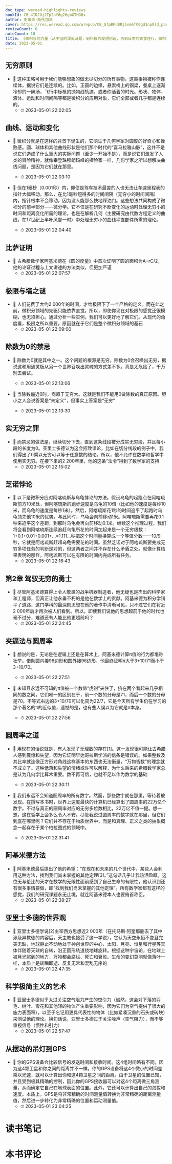 ```yaml
---
doc_type: weread-highlights-reviews
bookId: CB_4ID2Uj2Tp2oY6g26gbGTHG6x
author: 史蒂夫·斯托加茨
cover: https://res.weread.qq.com/wrepub/CB_GfpBPdBRj5vm6fC6gd1np8ld_parsecover
reviewCount: 0
noteCount: 18
title: 《微积分的力量（从宇宙的深奥谜题，到科技的发明创造，再到日常的衣食住行，微积分的力量无处不在。教师、学生、你和我，都会因为这本书而受益匪浅。）》
date: 2023-05-01
---
```



## 无穷原则


- 📌 这种策略可用于我们能够想象的做无尽切分的所有事物，这类事物被称作连续体，据说它们是连续的。比如，正圆的边缘，悬索桥上的钢梁，餐桌上逐渐冷却的一碗汤，飞行中标枪的抛物线轨迹，或者你活着的时光。形状、物体、液体、运动和时间间隔等都是微积分的应用对象，它们全部或者几乎都是连续的。 
    - ⏱ 2023-05-01 22:02:05 
## 曲线、运动和变化


- 📌 微积分就是在这样的背景下诞生的，它萌生于几何学家对圆度的好奇心和挫败感。圆、球体和其他曲线形状是他们那个时代的“喜马拉雅山脉”，这并不是说它们造成了什么重大的实际问题（至少一开始不是），而是说它们激发了人类的冒险精神。就像攀登珠穆朗玛峰的探险家一样，几何学家之所以想解决曲线问题，是因为它们就在那里。 
    - ⏱ 2023-05-01 22:03:10 

- 📌 但在1毫秒（0.001秒）内，即便是驾车技术最差的人也无法让车速里程表的指针大幅移动。那么，在比1毫秒短得多的时间间隔（无穷小的时间间隔）内，指针根本不会移动，因为没人能那么快地踩油门。这些想法共同构成了微积分的前半部分——微分学。它不仅是在研究不断变化的运动时处理无穷小的时间和距离变化所需的理论，也是在解析几何（主要研究由代数方程定义的曲线，在17世纪上半叶风靡一时）中处理无穷小的曲线平直部件所需的理论。 
    - ⏱ 2023-05-01 22:04:40 
## 比萨证明


- 📌 古希腊数学家阿基米德在《圆的度量》中首次证明了圆的面积为A=rC/2，他的论证过程与上文讲述的方法类似，但更加严谨 
    - ⏱ 2023-05-01 22:07:57 
## 极限与墙之谜


- 📌 人们花费了大约2 000年的时间，才给极限下了一个严格的定义。而在此之前，微积分领域的先驱只能依靠直觉。所以，即使你现在对极限的感觉还很模糊，也无须担心。通过分析一些实例，我们可以更好地了解它们。从现代的角度看，极限之所以重要，原因就在于它们是整个微积分领域的基石 
    - ⏱ 2023-05-01 22:09:00 
## 除数为0的禁忌


- 📌 除数为0就是其中之一。这个问题的根源是无穷。除数为0会召唤出无穷，据说这和用通灵板从另一个世界召唤出灵魂的方式差不多。真是太危险了，千万别去尝试。 
    - ⏱ 2023-05-01 22:13:06 

- 📌 当除数逼近0时，商趋于无穷大。这就是我们不能用0做除数的真正原因。胆小之人会说答案是“未定义”，但事实上答案是“无穷” 
    - ⏱ 2023-05-01 22:13:30 
## 实无穷之罪


- 📌 而禁忌的做法是，继续切分下去，直到这条线段被分成实无穷段，并且每小段的长度为0。亚里士多德认为这会招致谬论，比如在切分线段的例子中，我们得出了0乘以无穷可以等于任意数的结论。所以，他不允许在数学和哲学中使用实无穷。在接下来的2 200年里，他的这条“法令”得到了数学家的支持 
    - ⏱ 2023-05-01 22:15:02 
## 芝诺悖论


- 📌 以下是微积分应对阿喀琉斯与乌龟悖论的方法。假设乌龟的起跑点在阿喀琉斯前方10米处，但阿喀琉斯的跑步速度是乌龟的10倍（比如他的速度是每秒10米，而乌龟的速度是每秒1米）。然后，阿喀琉斯花1秒的时间追平了起跑时乌龟领先他10米的优势。与此同时，乌龟会向前移动1米。阿喀琉斯需要再花0.1秒来追平这个差距，到那时乌龟会再向前移动0.1米。继续这个推理过程，我们将会看到阿喀琉斯连续追赶乌龟所花的时间加起来是一个无穷级数：1+0.1+0.01+0.001+…=1.111…秒把这个时间量换算成一个等值分数——10/9秒，它就是阿喀琉斯赶超乌龟需要花的时间。虽然芝诺对于阿喀琉斯要完成无穷多项任务的判断是对的，但这两者之间并不存在什么矛盾之处。就像计算结果表明的那样，阿喀琉斯可以在有限的时间内完成所有任务。 
    - ⏱ 2023-05-01 22:16:43 
## 第2章 驾驭无穷的勇士


- 📌 尽管阿基米德算得上令人敬畏的战争机器制造者，他无疑也是杰出的科学家和工程师，但真正让他永垂不朽的是他在数学上的贡献。阿基米德为积分学铺平了道路，这门学科的最深刻思想在他的著作中清晰可见，只不过它们在将近2 000年后才再次被人们看到。所以，即使我们说他的思想超前于他的时代也毫不过分，难道还有人能比他更超前吗？ 
    - ⏱ 2023-05-01 22:24:45 
## 夹逼法与圆周率


- 📌 想说的是，无论是在逻辑上还是在算术上，阿基米德计算π值的行为都堪称壮举。借助圆内接96边形和圆外接96边形，他最终证明π大于3+10/71而小于3+10/70。 
    - ⏱ 2023-05-01 22:27:51 

- 📌 未知且永远不可知的π值被一个数值“虎钳”夹住了，挤在两个看起来几乎相同的数之间，它们唯一的区别在于，前一个数的分母是71，而后一个数的分母是70。不等式右边的3+10/70可以化简为22/7，它是今天所有学生仍在学习的那个著名的π的近似值，遗憾的是，也有些人误以为它就是π本身。 
    - ⏱ 2023-05-01 22:27:56 
## 圆周率之道


- 📌 用现在的话说就是，有人发现了无理数的存在[1]。这一发现很可能让古希腊人感到震惊和失望，因为它证明毕达哥拉斯学派的信条是错误的。如果整数及其比率就连像正方形对角线这样基本的东西也无法衡量，“万物皆数”的理念就不成立了。这种低落和失望的情绪或许可以解释，为什么后来的希腊数学家总是认为几何学比算术重要。数不再可信，也就不足以作为数学的基础 
    - ⏱ 2023-05-01 22:30:11 

- 📌 我们永远不会知道圆周率的所有数字。然而，那些数字就在那里，等待着被发现。在撰写本书时，世界上速度最快的计算机已经算出了圆周率的22万亿个数字。不过与真正的圆周率对应的无穷多位数相比，22万亿不值一提。想一想，这在哲学上会多么令人不安。尽管我说过圆周率的数字就在那里，但它们到底在哪里呢？它们并不存在于物质世界中，而是和真理、正义之类的抽象概念一起存在于某个柏拉图式的领域中。 
    - ⏱ 2023-05-01 22:31:41 
## 阿基米德方法


- 📌 阿基米德最后提出了他的希望：“在现在和未来的几个世代中，某些人会利用这种方法，找到我们尚未掌握的其他定理[3]。”这句话几乎让我热泪盈眶。这位无与伦比的天才在数学的无限性面前感到了自己生命的有限性，他认识到还有很多事情要做，即“找到我们尚未掌握的其他定理”。所有数学家都有这样的感觉，我们的研究课题永无止境，就连阿基米德本人也要俯首称臣。 
    - ⏱ 2023-05-01 22:38:27 
## 亚里士多德的世界观


- 📌 亚里士多德学说[2]主宰西方思想近2 000年（在托马斯·阿奎那删去了其中涉及异教徒的内容后，天主教也接受了这一学说），它认为天空永恒不变且完美无缺，地球静止不动地处于神创世界的中心，太阳、月亮、恒星和行星等天体伴随着天球的自转，沿正圆形轨道绕地球旋转。根据这种宇宙论，在地球上被月光照到的地方，万物都会腐烂、死亡和衰败。生命的变幻莫测就像落叶一样，本质上是转瞬即逝、反复无常和混乱无序的 
    - ⏱ 2023-05-01 22:47:35 
## 科学极简主义的艺术


- 📌 亚里士多德似乎太过关注空气阻力产生的曳引力（诚然，这会对下落的羽毛、树叶、雪花和其他轻的物体产生重要影响，因为它们为空气提供了很大的施力表面积），以至于忘记用更具代表性的物体（比如紧凑沉重的石头或砖块）来测试他的理论。换句话说，亚里士多德过于关注噪声（空气阻力），而不够重视信号（惯性和引力） 
    - ⏱ 2023-05-01 22:57:47 
## 从摆动的吊灯到GPS


- 📌 你的GPS设备会比较信号的发送时间和接收时间。这4组时间略有不同，因为这4颗卫星和你之间的距离并不一样。你的GPS设备将这4个微小的时间差乘以光速，就可以计算出你和这4颗卫星之间的距离。由于卫星的位置已知，并且受到极其精确的控制，因此你的GPS接收器可以对这4个距离做三角测量，从而确定它自己在地球表面的位置。此外，它还可以计算出自己的海拔和速度。本质上，GPS是将非常精确的时间测量值转换为非常精确的距离测量值，然后进一步转化为非常精确的位置和运动测量值。 
    - ⏱ 2023-05-01 23:04:25 

# 读书笔记


# 本书评论
